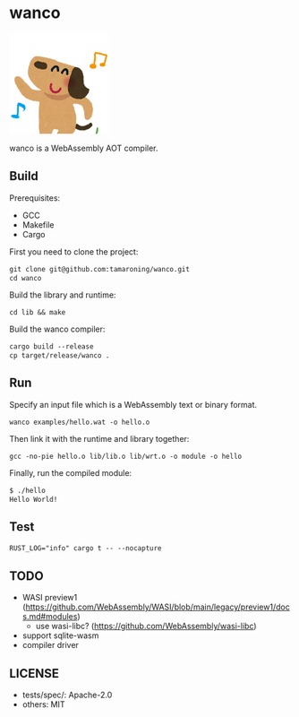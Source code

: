 # wanco

![plot](./animal_dance_dog.png)

wanco is a WebAssembly AOT compiler.

## Build

Prerequisites:
- GCC
- Makefile
- Cargo

First you need to clone the project:
```
git clone git@github.com:tamaroning/wanco.git
cd wanco
```

Build the library and runtime:
```
cd lib && make
```

Build the wanco compiler:
```
cargo build --release
cp target/release/wanco .
```

## Run

Specify an input file which is a WebAssembly text or binary format.
```
wanco examples/hello.wat -o hello.o
```
Then link it with the runtime and library together:
```
gcc -no-pie hello.o lib/lib.o lib/wrt.o -o module -o hello
```
Finally, run the compiled module:
```
$ ./hello
Hello World!
```

## Test

```
RUST_LOG="info" cargo t -- --nocapture
```

## TODO

- WASI preview1 (https://github.com/WebAssembly/WASI/blob/main/legacy/preview1/docs.md#modules)
    - use wasi-libc? (https://github.com/WebAssembly/wasi-libc)
- support sqlite-wasm
- compiler driver

## LICENSE

- tests/spec/: Apache-2.0
- others: MIT
